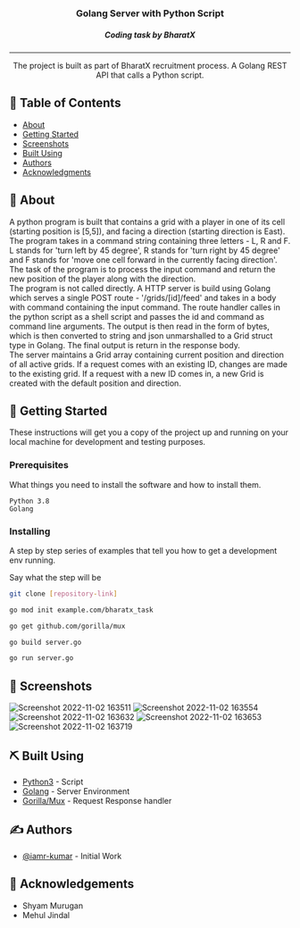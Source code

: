 <h3 align="center">Golang Server with Python Script</h3>
<h5 align="center">Coding task by BharatX</h5>

---

<p align="center"> 
  The project is built as part of BharatX recruitment process. A Golang REST API that calls a Python script.  
</p>

## 📝 Table of Contents

- [About](#about)
- [Getting Started](#getting_started)
- [Screenshots](#screenshots)
- [Built Using](#built_using)
- [Authors](#authors)
- [Acknowledgments](#acknowledgement)

## 🧐 About <a name = "about"></a>

<p>
  A python program is built that contains a grid with a player in one of its cell (starting position is [5,5]), and facing a direction (starting direction is East). The program takes in a command string containing three letters - L, R and F. L stands for 'turn left by 45 degree', R stands for 'turn right by 45 degree' and F stands for 'move one cell forward in the currently facing direction'. The task of the program is to process the input command and return the new position of the player along with the direction.
  <br> 
  The program is not called directly. A HTTP server is build using Golang which serves a single POST route - <italic>'/grids/[id]/feed'<italic> and takes in a body with <italic>command</italic> containing the input command. The route handler calles in the python script as a shell script and passes the id and command as command line arguments. The output is then read in the form of bytes, which is then converted to string and json unmarshalled to a Grid struct type in Golang. The final output is return in the response body.
  <br>
  The server maintains a Grid array containing current position and direction of all active grids. If a request comes with an existing ID, changes are made to the existing grid. If a request with a new ID comes in, a new Grid is created with the default position and direction.
</p>

## 🏁 Getting Started <a name = "getting_started"></a>

These instructions will get you a copy of the project up and running on your local machine for development and testing purposes. 

### Prerequisites

What things you need to install the software and how to install them.

```
Python 3.8
Golang 
```

### Installing

A step by step series of examples that tell you how to get a development env running.

Say what the step will be

```bash
git clone [repository-link]

go mod init example.com/bharatx_task

go get github.com/gorilla/mux

go build server.go

go run server.go
```

## 🎈 Screenshots <a name="screenshots"></a>

  ![Screenshot 2022-11-02 163511](https://user-images.githubusercontent.com/58480195/199474876-4c0d1258-2c59-43e7-8236-f726b7f9783f.png)
   ![Screenshot 2022-11-02 163554](https://user-images.githubusercontent.com/58480195/199474861-eed5827d-3bc9-4be1-b1e6-5db6cdc9109b.png)
    ![Screenshot 2022-11-02 163632](https://user-images.githubusercontent.com/58480195/199474832-f0ac0b14-8171-4b6d-818e-fa4dec52dc90.png)
  ![Screenshot 2022-11-02 163653](https://user-images.githubusercontent.com/58480195/199474821-fd034dd3-31ff-4012-b73e-1944b54b1bd5.png)
![Screenshot 2022-11-02 163719](https://user-images.githubusercontent.com/58480195/199474806-e6c26f73-c1ac-43d7-930f-c242e7afa85f.png)







## ⛏️ Built Using <a name = "built_using"></a>

- [Python3](https://www.python.org//) - Script
- [Golang](https://go.dev/) - Server Environment
- [Gorilla/Mux](https://pkg.go.dev/github.com/gorilla/mux) - Request Response handler

## ✍️ Authors <a name = "authors"></a>

- [@iamr-kumar](https://github.com/iamr-kumar) - Initial Work

## 🎉 Acknowledgements <a name = "acknowledgement"></a>

- Shyam Murugan
- Mehul Jindal
